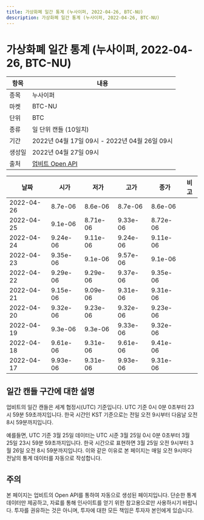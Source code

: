 ```yaml
---
title: 가상화폐 일간 통계 (누사이퍼, 2022-04-26, BTC-NU)
description: 가상화폐 일간 통계 (누사이퍼, 2022-04-26, BTC-NU)
---
```



가상화폐 일간 통계 (누사이퍼, 2022-04-26, BTC-NU)
===

|항목|내용|
|--|--|
|종목|누사이퍼|
|마켓|BTC-NU|
|단위|BTC|
|종류|일 단위 캔들 (10일치)|
|기간|2022년 04월 17일 09시 - 2022년 04월 26일 09시|
|생성일|2022년 04월 27일 09시|
|출처|[업비트 Open API](https://docs.upbit.com)|


|날짜|시가|저가|고가|종가|비고|
|--|--|--|--|--|--|
|2022-04-26|8.7e-06|8.6e-06|8.7e-06|8.6e-06|    |
|2022-04-25|9.1e-06|8.71e-06|9.33e-06|8.72e-06|    |
|2022-04-24|9.24e-06|9.11e-06|9.24e-06|9.11e-06|    |
|2022-04-23|9.35e-06|9.1e-06|9.57e-06|9.1e-06|    |
|2022-04-22|9.29e-06|9.29e-06|9.37e-06|9.35e-06|    |
|2022-04-21|9.15e-06|9.09e-06|9.31e-06|9.31e-06|    |
|2022-04-20|9.32e-06|9.23e-06|9.32e-06|9.23e-06|    |
|2022-04-19|9.3e-06|9.3e-06|9.33e-06|9.32e-06|    |
|2022-04-18|9.61e-06|9.31e-06|9.61e-06|9.41e-06|    |
|2022-04-17|9.93e-06|9.31e-06|9.93e-06|9.31e-06|    |


일간 캔들 구간에 대한 설명
---


업비트의 일간 캔들은 세계 협정시(UTC) 기준입니다. 
UTC 기준 0시 0분 0초부터 23시 59분 59초까지입니다. 
한국 시간인 KST 기준으로는 전일 오전 9시부터 다음날 오전 8시 59분까지입니다. 


예를들면, UTC 기준 3월 25일 데이터는 UTC 시준 3월 25일 0시 0분 0초부터 3월 25일 23시 59분 59초까지입니다. 
한국 시간으로 표현하면 3월 25일 오전 9시부터 3월 26일 오전 8시 59분까지입니다. 
이와 같은 이유로 본 페이지는 매일 오전 9시마다 전날의 통계 데이터를 자동으로 작성합니다. 


주의
---


본 페이지는 업비트의 Open API를 통하여 자동으로 생성된 페이지입니다. 
단순한 통계 데이터만 제공하고, 자료를 통해 인사이트를 얻기 위한 참고용으로만 사용하시기 바랍니다. 
투자를 권유하는 것은 아니며, 투자에 대한 모든 책임은 투자자 본인에게 있습니다. 

